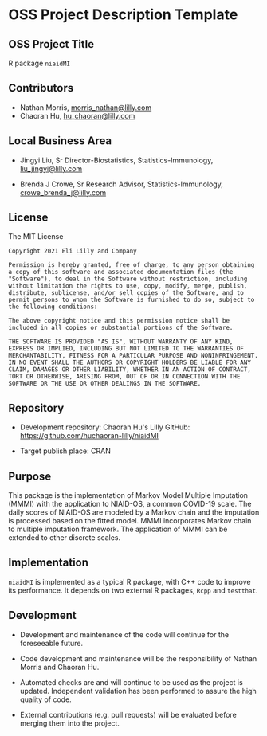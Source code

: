 # OSS Project Description Template

## OSS Project Title

R package `niaidMI`

## Contributors

* Nathan Morris, morris_nathan@lilly.com
* Chaoran Hu, hu_chaoran@lilly.com

## Local Business Area

* Jingyi Liu, Sr Director-Biostatistics, Statistics-Immunology, liu_jingyi@lilly.com

* Brenda J Crowe, Sr Research Advisor, Statistics-Immunology, crowe_brenda_j@lilly.com

## License

The MIT License

```
Copyright 2021 Eli Lilly and Company

Permission is hereby granted, free of charge, to any person obtaining a copy of this software and associated documentation files (the "Software"), to deal in the Software without restriction, including without limitation the rights to use, copy, modify, merge, publish, distribute, sublicense, and/or sell copies of the Software, and to permit persons to whom the Software is furnished to do so, subject to the following conditions:

The above copyright notice and this permission notice shall be included in all copies or substantial portions of the Software.

THE SOFTWARE IS PROVIDED "AS IS", WITHOUT WARRANTY OF ANY KIND, EXPRESS OR IMPLIED, INCLUDING BUT NOT LIMITED TO THE WARRANTIES OF MERCHANTABILITY, FITNESS FOR A PARTICULAR PURPOSE AND NONINFRINGEMENT. IN NO EVENT SHALL THE AUTHORS OR COPYRIGHT HOLDERS BE LIABLE FOR ANY CLAIM, DAMAGES OR OTHER LIABILITY, WHETHER IN AN ACTION OF CONTRACT, TORT OR OTHERWISE, ARISING FROM, OUT OF OR IN CONNECTION WITH THE SOFTWARE OR THE USE OR OTHER DEALINGS IN THE SOFTWARE.
```

## Repository

* Development repository: Chaoran Hu's Lilly GitHub: https://github.com/huchaoran-lilly/niaidMI

* Target publish place: CRAN


## Purpose

This package is the implementation of Markov Model Multiple Imputation (MMMI)
with the application to NIAID-OS, a common COVID-19 scale. The daily scores
of NIAID-OS are modeled by a Markov chain and the imputation is processed
based on the fitted model. MMMI incorporates Markov chain to multiple imputation
framework. The application of MMMI can be extended to other discrete scales.

## Implementation

`niaidMI` is implemented as a typical R package, with C++ code to improve
its performance. It depends on two external R packages, `Rcpp` and `testthat`.

## Development

* Development and maintenance of the code will continue for the foreseeable future.

* Code development and maintenance will be the responsibility of Nathan Morris and Chaoran Hu.

* Automated checks are and will continue to be used as the project is updated.
  Independent validation has been performed to assure the high quality of code.

* External contributions (e.g. pull requests) will be evaluated before merging them into the project.

